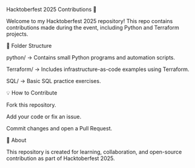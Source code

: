 Hacktoberfest 2025 Contributions 🎉

Welcome to my Hacktoberfest 2025 repository!
This repo contains contributions made during the event, including Python and Terraform projects.

📁 Folder Structure

python/ → Contains small Python programs and automation scripts.

Terraform/ → Includes infrastructure-as-code examples using Terraform.

SQL/ → Basic SQL practice exercises.

💡 How to Contribute

Fork this repository.

Add your code or fix an issue.

Commit changes and open a Pull Request.

🧠 About

This repository is created for learning, collaboration, and open-source contribution as part of Hacktoberfest 2025.